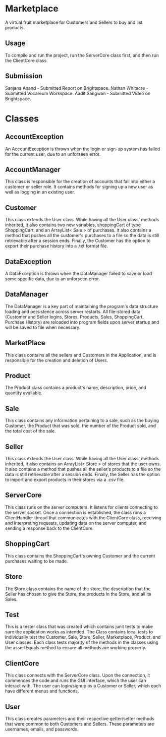# Marketplace

A virtual fruit marketplace for Customers and Sellers to buy and list products. 


## Usage

To compile and run the project, run the ServerCore class first, and then run the ClientCore class.

## Submission

Sanjana Anand - Submitted Report on Brightspace.
Nathan Whitacre - Submitted Vocareum Workspace.
Aadit Sangwan - Submitted Video on Brightspace.

# Classes

## AccountException
An AccountException is thrown when the login or sign-up system has failed for the current user, due to an unforseen error.

## AccountManager

This class is responsible for the creation of accounts that fall into either a customer or seller role. It contains methods for signing up a new user as well as logging in an existing user.

## Customer
This class extends the User class. While having all the User class' methods inherited, it also contains two new variables, shoppingCart of type ShoppingCart, and an ArrayList< Sale > of purchases. It also contains a method that pushes all the customer's purchases to a file so the data is still retrievable after a session ends. Finally, the Customer has the option to export their purchase history into a .txt format file.

## DataException
A DataException is thrown when the DataManager failed to save or load some specific data, due to an unforseen error.

## DataManager
The DataManager is a key part of maintaining the program's data structure loading and persistence across server restarts. All file-stored data (Customer and Seller logins, Stores, Products, Sales, ShoppingCart, Purchase History) are reloaded into program fields upon server startup and will be saved to file when necessary.

## MarketPlace
This class contains all the sellers and Customers in the Application, and is responsible for the creation and deletion of Users. 

## Product
The Product class contains a product's name, description, price, and quantity available.

## Sale
This class contains any information pertaining to a sale, such as the buying Customer, the Product that was sold, the number of the Product sold, and the total cost of the sale.

## Seller
This class extends the User class. While having all the User class' methods inherited, it also contains an ArrayList< Store > of stores that the user owns. It also contains a method that pushes all the seller's products to a file so the data is still retrievable after a session ends. Finally, the Seller has the option to import and export products in their stores via a .csv file.

## ServerCore
This class runs on the server computers. It listens for clients connecting to the server socket. Once a connection is established, the class runs a ClientHandler thread that communicates with the ClientCore class, receiving and interpreting requests, updating data on the server computer, and sending a response back to the ClientCore. 

## ShoppingCart
This class contains the ShoppingCart's owning Customer and the current purchases waiting to be made.

## Store
The Store class contains the name of the store, the description that the Seller has chosen to give the Store, the products in the Store, and all its Sales. 

## Test
This is a tester class that was created which contains junit tests to make sure the application works as intended. The Class contains local tests to individually test the Customer, Sale, Store, Seller, Marketplace, Product, and User classes. Each class tests majority of the methods in the classes using the assertEquals method to ensure all methods are working properly.

## ClientCore
This class connects with the ServerCore class. Upon the connection, it commences the code and runs the GUI interface, which the user can interact with. The user can login/signup as a Customer or Seller, which each have different menus and functions.

## User
This class creates parameters and their respective getter/setter methods that were common to both Customers and Sellers. These parameters are usernames, emails, and passwords.
